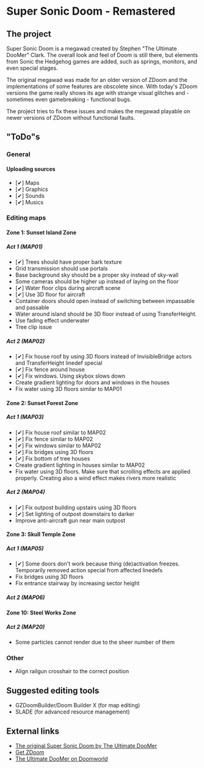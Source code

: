 # Super Sonic Doom - Remastered

## The project

Super Sonic Doom is a megawad created by Stephen "The Ultimate DooMer" Clark. The overall look and feel of Doom is still there, but elements from Sonic the Hedgehog games are added, such as springs, monitors, and even special stages.

The original megawad was made for an older version of ZDoom and the implementations of some features are obscolete since. With today's ZDoom versions the game really shows its age with strange visual glitches and - sometimes even gamebreaking - functional bugs.

The project tries to fix these issues and makes the megawad playable on newer versions of ZDoom without functional faults.

## "ToDo"s

### General

#### Uploading sources

* [✔] Maps
* [✔] Graphics
* [✔] Sounds
* [✔] Musics

### Editing maps

#### Zone 1: Sunset Island Zone

##### Act 1 (MAP01)

* [✔] Trees should have proper bark texture
* Grid transmission should use portals
* Base background sky should be a proper sky instead of sky-wall
* Some cameras should be higher up instead of laying on the floor
* [✔] Water floor clips during aircraft scene
* [✔] Use 3D floor for aircraft
* Container doors should open instead of switching between impassable and passable
* Water around island should be 3D floor instead of using TransferHeight.
* Use fading effect underwater
* Tree clip issue

##### Act 2 (MAP02)

* [✔] Fix house roof by using 3D floors instead of InvisibleBridge actors and TransferHeight linedef special
* [✔] Fix fence around house
* [✔] Fix windows. Using skybox slows down
* Create gradient lighting for doors and windows in the houses
* Fix water using 3D floors similar to MAP01

#### Zone 2: Sunset Forest Zone

##### Act 1 (MAP03)

* [✔] Fix house roof similar to MAP02
* [✔] Fix fence similar to MAP02
* [✔] Fix windows similar to MAP02
* [✔] Fix bridges using 3D floors
* [✔] Fix bottom of tree houses
* Create gradient lighting in houses similar to MAP02
* Fix water using 3D floors. Make sure that scrolling effects are applied properly. Creating also a wind effect makes rivers more realistic

##### Act 2 (MAP04)

* [✔] Fix outpost building upstairs using 3D floors
* [✔] Set lighting of outpost downstairs to darker
* Improve anti-aircraft gun near main outpost

#### Zone 3: Skull Temple Zone

##### Act 1 (MAP05)

* [✔] Some doors don't work because thing (de)activation freezes. Temporarily removed action special from affected linedefs
* Fix bridges using 3D floors
* Fix entrance stairway by increasing sector height

##### Act 2 (MAP06)

#### Zone 10: Steel Works Zone

##### Act 2 (MAP20)

* Some particles cannot render due to the sheer number of them

### Other

* Align railgun crosshair to the correct position

## Suggested editing tools

* GZDoomBuilder/Doom Builder X (for map editing)
* SLADE (for advanced resource management)

## External links
* [The original Super Sonic Doom by The Ultimate DooMer](https://www.doomworld.com/idgames/levels/doom2/Ports/megawads/sonic)
* [Get ZDoom](https://www.zdoom.org/index)
* [The Ultimate DooMer on Doomworld](https://www.doomworld.com/profile/739-the-ultimate-doomer/)
